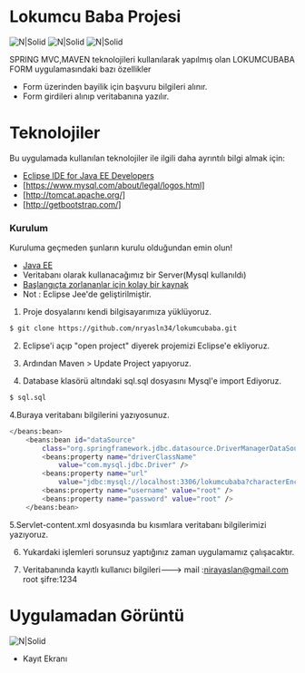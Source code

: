 # Lokumcu Baba Projesi



![N|Solid](http://4.bp.blogspot.com/-_FcPlpLJlJc/VfiAWDETfHI/AAAAAAAACGE/IWnS0V_sTh0/s1600/spring-mvc-io.png)
![N|Solid](https://redhatmiddleware.files.wordpress.com/2017/09/screen-shot-2017-09-11-at-1-49-17-pm.png)
![N|Solid](https://encrypted-tbn0.gstatic.com/images?q=tbn:ANd9GcScEkvwm5GHqcs_Qf5t9YHJQ-Zz1KSMgMBdZiu145_etxT4hqWh)



SPRING MVC,MAVEN teknolojileri kullanılarak yapılmış olan LOKUMCUBABA FORM uygulamasındaki bazı özellikler

  - Form üzerinden bayilik için başvuru bilgileri alınır.
  - Form girdileri alınıp veritabanına yazılır.
# Teknolojiler
Bu uygulamada kullanılan teknolojiler ile ilgili daha ayrıntılı bilgi almak için:

  - [Eclipse IDE for Java EE Developers](https://www.eclipse.org/downloads/packages/release/kepler/sr2/eclipse-ide-java-ee-developers) 
  - [https://www.mysql.com/about/legal/logos.html]
  - [http://tomcat.apache.org/]
  - [http://getbootstrap.com/]
  
### Kurulum
Kuruluma geçmeden şunların kurulu olduğundan emin olun!
* [Java EE](https://www.eclipse.org/downloads/packages/release/kepler/sr2/eclipse-ide-java-ee-developers)
* Veritabanı olarak kullanacağımız bir Server(Mysql kullanıldı)
* [Başlangıçta zorlananlar için kolay bir kaynak](https://www.baeldung.com/spring-mvc-form-tutorial)
* Not : Eclipse Jee'de geliştirilmiştir.

1. Proje dosyalarını kendi bilgisayarımıza yüklüyoruz.

```sh
$ git clone https://github.com/nryasln34/lokumcubaba.git
```

2. Eclipse'i açıp "open project" diyerek projemizi Eclipse'e ekliyoruz.
3. Ardından Maven > Update Project yapıyoruz. 

3. Database klasörü altındaki sql.sql dosyasını Mysql'e import Ediyoruz.

```sh
$ sql.sql
```
4.Buraya veritabanı bilgilerini yazıyosunuz.
```sh
</beans:bean>
	<beans:bean id="dataSource"
		class="org.springframework.jdbc.datasource.DriverManagerDataSource">
		<beans:property name="driverClassName"
			value="com.mysql.jdbc.Driver" />
		<beans:property name="url"
			value="jdbc:mysql://localhost:3306/lokumcubaba?characterEncoding=latin1" />
		<beans:property name="username" value="root" />
		<beans:property name="password" value="root" />
	</beans:bean>

```
5.Servlet-content.xml dosyasında bu kısımlara veritabanı bilgilerimizi yazıyoruz.



6. Yukardaki işlemleri sorunsuz yaptığınız zaman uygulamamız çalışacaktır.

7. Veritabanında kayıtlı kullanıcı bilgileri---> mail :nirayaslan@gmail.com root şifre:1234


# Uygulamadan Görüntü
![N|Solid](https://i.hizliresim.com/r1n6k1.png)
* Kayıt Ekranı






 
 

